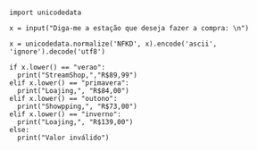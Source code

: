 <pre><code class="python" contentEditable="true">
import unicodedata

x = input("Diga-me a estação que deseja fazer a compra: \n")

x = unicodedata.normalize('NFKD', x).encode('ascii', 'ignore').decode('utf8')

if x.lower() == "verao":
  print("StreamShop,","R$89,99")    
elif x.lower() == "primavera":
  print("Loajing,", "R$84,00")    
elif x.lower() == "outono":
  print("Showpping,", "R$73,00")    
elif x.lower() == "inverno":
  print("Loajing,", "R$139,00")    
else:
  print("Valor inválido")
</code></pre>
